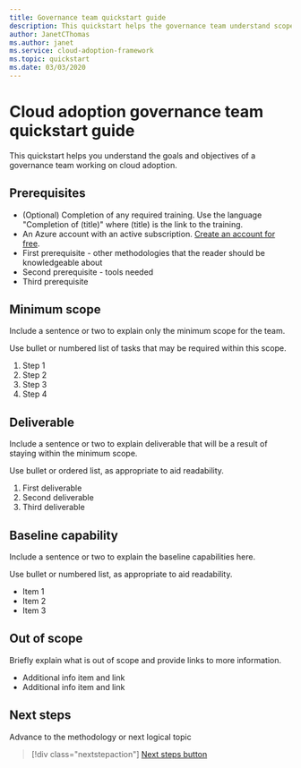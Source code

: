 ```yaml
---
title: Governance team quickstart guide
description: This quickstart helps the governance team understand scope, deliverables and the capabilities they are responsible for.
author: JanetCThomas
ms.author: janet
ms.service: cloud-adoption-framework
ms.topic: quickstart 
ms.date: 03/03/2020
---
```


<!---Recommended: Remove all the comments in this template before you sign-off or merge to master.--->
<!---quickstarts are fundamental day-1 instructions for helping new customers use a subscription to quickly try out a specific product/service.
The entire activity is a short set of steps that provides an initial experience.
You only use quickstarts when you can get the service, technology, or functionality into the hands of new customers in less than 10 minutes.
--->

# Cloud adoption governance team quickstart guide

<!---Required:
Starts with "Quickstart: " and is ideally two lines or less when rendered on a 1920x1080 screen.
Make the first word following "Quickstart:" a verb, which is to say, an action.
The "X" part should identify both the technology or service involved (e.g. App Service,
Cosmos DB, etc.) and the language or framework, if applicable (.NET Core, Python, JavaScript,
Java, etc.); the language or framework shouldn't appear in parentheses.
--->

This quickstart helps you understand the goals and objectives of a governance team working on cloud adoption.

<!-- In the opening sentence, focus on the job or task to be completed, emphasizing.
general industry terms (such as "serverless," which are better for SEO) more than
Microsoft-branded terms or acronyms (such as "Azure Functions" or "ACR"). That is, try
to include terms people typically search for and avoid using *only* Microsoft terms. -->

<!--After the opening sentence, provide a light introduction that describes,
again in customer-friendly language, what the customer will learn in the process of
accomplishing the stated goal. Answer the fundamental "why would I want to do this?" question.

Avoid the following elements whenever possible:
- Avoid callouts (note, important, tip, etc.) because readers tend to skip over them.
Important callouts like preview status or version caveats can be included under prerequisites.

- Avoid links, which are generally invitations for the reader to leave the article and
not complete the experience of the quickstart. The exception are links to alternate versions
of the same content (e.g. when you have a VS Code-oriented article and a CLI-oriented article). Those
links help get the reader to the right article, rather than being a distraction. If you feel that there are
other important concepts needing links, make reviewing a particular article a prerequisite. Otherwise, rely
on the line of standard links (see below).

- Avoid any indication of the time it takes to complete the quickstart, because there's already
the "x minutes to read" at the top and making a second suggestion can be contradictory.

- Avoid a bullet list of steps or other details in the quickstart: the H2's shown on the right
of the docs page already fulfill this purpose.

- Avoid screenshots or diagrams: the opening sentence should be sufficient to explain the result,
and other diagrams count as conceptual material that is best in a linked overview.
--->

<!-- Optional standard links: if there are suitable links, you can include a single line
of applicable links for companion content at the end of the introduction. Don't use the line
if there's only a single link. -->

<!-- NOTE: the Azure subscription line is moved to Prerequisites. -->

## Prerequisites

<!-- Make Prerequisites the first H2 after the H1. Omit any preliminary text to the list.-->

- (Optional) Completion of any required training. Use the language "Completion of (title)" where (title) is the link to the training.
- An Azure account with an active subscription. [Create an account for free](https://azure.microsoft.com/free/?WT.mc_id=A261C142F).
- First prerequisite - other methodologies that the reader should be knowledgeable about
- Second prerequisite - tools needed
- Third prerequisite

<!-- Include this heading even if there aren't any prerequisites, in which case just use the text: "None" (not bulleted). The reason for this is to maintain consistency across services, which trains
readers to always look in the same place.-->

<!-- When there are prerequisites, list each as *items*, not instructions to minimize the verbiage.
For example, use "Python 3.6" instead of "Install Python 3.6". If the prerequisite is something
to install, link to the applicable installer or download. Selecting the item/link is then the
action to fulfill the prerequisite. Use an action word only if necessary to make the meaning clear.
Don't use links to conceptual information about a prerequisite; only use links for installers.

List prerequisites in the following order:
- An Azure account with an active subscription. [Create an account for free](https://azure.microsoft.com/free/?WT.mc_id=A261C142F).
- Language runtimes (Python, Node, .NET, etc.)
- Packages (from pip, npm, nuget, etc.)
- Tools (like VS Code IF REQUIRED. Don't include tools like pip if they're
  automatically installed with another tool or language runtime, like Python. Don't include
  optional tools like text editors--include them only if the quickstart demonstrates them.)
- Sample code
- Specialized hardware
- Other preparatory work, such as creating a VM (OK to link to another article)
- Azure keys
- Service-specific keys

The reason for placing runtimes and tools first is that it might take time to install
them, and it's best to get a user started sooner than later.

If you feel like your quickstart has a lot of prerequisites, the quickstart may be the
wrong content type - a tutorial or how-to guide may be the better option. Remember that
quickstarts should be something a reader can complete in 10 minutes or less.

--->

## Minimum scope

<!---Required:
Quickstarts are prescriptive and guide the customer through an end-to-end procedure.
Make sure to use specific naming for setting up accounts and configuring technology.

Avoid linking off to other content - include whatever the customer needs to complete the
scenario in the article. For example, if the customer needs to set permissions, include the
permissions they need to set, and the specific settings in the quickstart procedure. Don't
send the customer to another article to read about it.

In a break from tradition, do not link to reference topics in the procedural part of the
quickstart when using cmdlets or code. Provide customers what they need to know in the quickstart
to successfully complete the quickstart.

For portal-based procedures, minimize bullets and numbering.

For the CLI or PowerShell based procedures, don't use bullets or numbering.

Be mindful of the number of H2/procedures in the Quickstart. 3-5 procedural steps are about right.
Once you've staged the article, look at the right-hand "In this article" section on the docs page;
if there are more than 8 total, consider restructuring the article.
--->

Include a sentence or two to explain only the minimum scope for the team.

Use bullet or numbered list of tasks that may be required within this scope.

1. Step 1
1. Step 2
1. Step 3
1. Step 4

## Deliverable

Include a sentence or two to explain deliverable that will be a result of staying within the minimum scope.

Use bullet or ordered list, as appropriate to aid readability.

1. First deliverable
1. Second deliverable
1. Third deliverable

## Baseline capability

Include a sentence or two to explain the baseline capabilities here.

Use bullet or numbered list, as appropriate to aid readability.

- Item 1
- Item 2
- Item 3

## Out of scope

Briefly explain what is out of scope and provide links to more information.

- Additional info item and link
- Additional info item and link

## Next steps

Advance to the methodology or next logical topic
> [!div class="nextstepaction"]
> [Next steps button](index.yml)

<!--- Required:
Quickstarts should always have a Next steps H2 that points to the next logical
quickstart in a series, or, if there are no other quickstarts, to some other
cool thing the customer can do. A single link in the blue box format should
direct the customer to the next article - and you can shorten the title in the
boxes if the original one doesn't fit.
Do not use a "More info section" or a "Resources section" or a "See also section". --->
